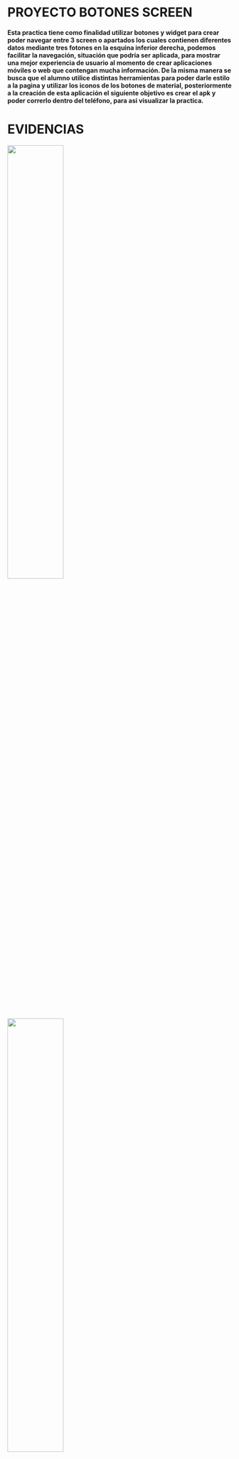 # PROYECTO BOTONES SCREEN

<h4>Esta practica tiene como finalidad utilizar  botones y widget para crear poder navegar entre 3 screen o apartados los cuales contienen diferentes datos mediante tres fotones en la esquina inferior derecha, podemos facilitar la navegación, situación que podría ser aplicada, para mostrar una mejor experiencia de usuario al momento de crear aplicaciones móviles o web que contengan mucha información. De la misma manera se busca que el alumno utilice distintas herramientas para poder darle estilo a la pagina y utilizar los iconos de los botones de material, posteriormente a la creación de esta aplicación el siguiente objetivo es crear el apk y poder correrlo dentro del teléfono, para asi visualizar la practica.<h4>

# EVIDENCIAS
<img src="https://github.com/admin27092001/buttons_190928/blob/master/assets/images/cap1.png" width="50%"/></p>
<img src="https://github.com/admin27092001/buttons_190928/blob/master/assets/images/cap2.png" width="50%"/></p>
<img src="https://github.com/admin27092001/buttons_190928/blob/master/assets/images/cap3.png" width="50%"/></p>

<h2>Herramientas ulizadas<h2>
  <h4>Visual Studio Code :  VS Code (version 1.71.0)
 Editor de codigo
    <br>
    Android Studio: Android Studio (version 2021.3)
 <br>
    Framework:Flutter (Channel stable, 3.3.2, on Linux Mint 21 5.15.0-41-generic, locale
    es_ES.UTF-8)
    <br>
    Lenguaje de programacion: C#
    <br><br>
    Herramientas de hadware<br>
    PC thinkpad Lenovo i7 Ram 8G
    <br>
    Telefono: Android Motorola One Vision
    
    <h4>

<h2>Datos del estudiante<h2>
<br>
<h4>Nombre:<h4> Adolfo Melendez Rodriguez<br><h4><br>
   Universidad:<h4> Universidad Tecnologica de Xictepec de Juarez<br>
  Matricula:<h4> 190928<br>
   Carrera:<h4> Ing. Desarrollo y gestion de Software Multiplataforma<br>
   Cuatrimestre:<h4> 10 Septiembre- Diciembre<br>
   Materia:<h4> Desarrollo Móvil Integral<br>
  Docente:<h4>  M.T.I. Marco Antonio Ramírez Hernández<br>

<br><br>
